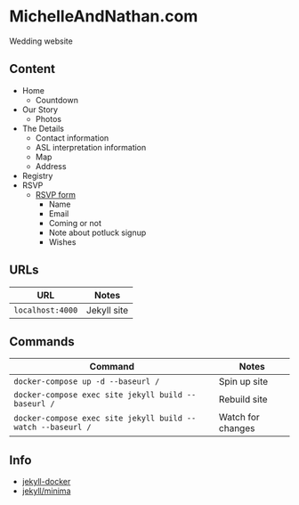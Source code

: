 # MichelleAndNathan.com

Wedding website

## Content

- Home
  - Countdown
- Our Story
  - Photos
- The Details
  - Contact information
  - ASL interpretation information
  - Map
  - Address
- Registry
- RSVP
  - [RSVP form](https://support.google.com/docs/answer/2839588?hl=en)
    - Name
    - Email
    - Coming or not
    - Note about potluck signup
    - Wishes

## URLs

URL              | Notes
-----------------|--------------
`localhost:4000` | Jekyll site

## Commands

Command                                                     | Notes
------------------------------------------------------------|------------------------------------
`docker-compose up -d --baseurl /`                          | Spin up site
`docker-compose exec site jekyll build --baseurl /`         | Rebuild site
`docker-compose exec site jekyll build --watch --baseurl /` | Watch for changes

## Info

- [jekyll-docker](https://github.com/envygeeks/jekyll-docker/blob/master/README.md)
- [jekyll/minima](https://github.com/jekyll/minima)